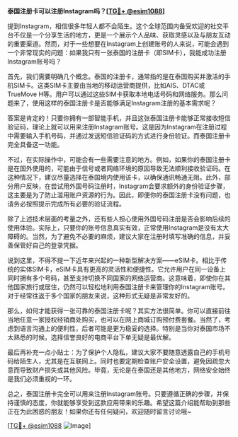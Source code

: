 **泰国注册卡可以注册Instagram吗？[[TG💪+ @esim1088](https://t.me/s/esim1088)]**

提到Instagram，相信很多年轻人都不会陌生。这个全球范围内备受欢迎的社交平台不仅是一个分享生活的地方，更是一个展示个人品味、获取灵感以及与朋友互动的重要渠道。然而，对于一些想要在Instagram上创建账号的人来说，可能会遇到一个非常现实的问题：如果我只有一张泰国的注册卡（即SIM卡），我能成功注册Instagram账号吗？

首先，我们需要明确几个概念。泰国的注册卡，通常指的是在泰国购买并激活的手机SIM卡。这类SIM卡主要由当地的移动运营商提供，比如AIS、DTAC或TrueMove H等。用户可以通过这些SIM卡获取本地电话号码和网络服务。那么问题来了，使用这样的泰国注册卡是否能够满足Instagram注册的基本需求呢？

答案是肯定的！只要你拥有一部智能手机，并且这张泰国注册卡能够正常接收短信验证码，理论上就可以用来注册Instagram账号。这是因为Instagram在注册过程中需要输入手机号码，并通过发送短信验证码的方式进行身份验证。而泰国注册卡完全具备这一功能。

不过，在实际操作中，可能会有一些需要注意的地方。例如，如果你的泰国注册卡是在国外使用的，可能由于信号或者网络环境的原因导致无法顺利接收验证码。在这种情况下，建议尽量选择在泰国境内使用该卡，以确保通讯畅通无阻。此外，部分用户反映，在尝试用外国号码注册时，Instagram会要求额外的身份验证步骤，这主要是为了防止滥用账户资源的行为。因此，即便你的泰国注册卡没有问题，也请务必按照提示完成所有必要的验证流程。

除了上述技术层面的考量之外，还有些人担心使用外国号码注册是否会影响后续的使用体验。实际上，只要你的账号信息真实有效，正常使用Instagram是没有太大障碍的。当然，为了避免不必要的麻烦，建议大家在注册时填写准确的信息，并妥善保管好自己的登录凭据。

说到这里，不得不提一下近年来兴起的一种新型解决方案——eSIM卡。相比于传统的实体SIM卡，eSIM卡具有更高的灵活性和便捷性。它允许用户在同一设备上同时拥有多个号码，甚至支持切换不同国家的网络运营商。这意味着，即使你在其他国家旅行或居住，仍然可以轻松地利用泰国注册卡来管理你的Instagram账号。对于经常往返于多个国家的朋友来说，这种形式无疑是非常友好的。

那么，如何才能获得一张可靠的泰国注册卡呢？其实方法很简单。你可以直接前往当地任意一家授权经销商处购买，也可以在网上商城订购预付费套餐。当然了，考虑到语言沟通上的便利性，后者可能是更为稳妥的选择。特别是当你对泰国市场不太熟悉的时候，选择信誉良好的电商平台下单无疑是最优解。

最后再补充一点小贴士：为了保护个人隐私，建议大家不要随意透露自己的手机号码给陌生人，尤其是在互联网上。同时也要定期检查账户安全设置，避免因疏忽大意而导致财产损失或其他风险。毕竟，无论是在泰国还是其他地方，网络安全始终是我们必须重视的一环。

总之，泰国注册卡完全可以用来注册Instagram账号。只要遵循正确的步骤，并保持谨慎的态度，你就能够享受到这款应用带来的乐趣。希望这篇介绍能帮助到那些正在为此困惑的朋友！如果你还有任何疑问，欢迎随时留言讨论哦~

[[TG💪+ @esim1088](https://t.me/s/esim1088) ![Image](https://i.postimg.cc/4NQfJmqS/Snipaste-2025-05-13-00-14-12.png)]